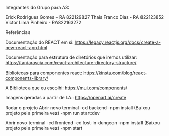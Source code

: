 Integrantes do Grupo para A3:

Erick Rodrigues Gomes - RA 822129827 
Thais Franco Dias     - RA 822123852 
Victor Lima Pinheiro  - RA822163272


Referências

Documentação do REACT em si:
https://legacy.reactjs.org/docs/create-a-new-react-app.html

Documentação para estrutura de diretórios que iremos utilizar:
https://taniarascia.com/react-architecture-directory-structure/

Bibliotecas para componentes react:
https://kinsta.com/blog/react-components-library/

A Biblioteca que eu escolhi:
https://mui.com/components/

Imagens geradas a partir de I.A.:
https://openart.ai/create


Rodar o projeto
Abrir novo terminal
-cd backend
-npm install (Baixou projeto pela primeira vez)
-npm run start:dev

Abrir novo terminal
-cd frontend
-cd lost-in-dungeon
-npm install (Baixou projeto pela primeira vez)
-npm start
